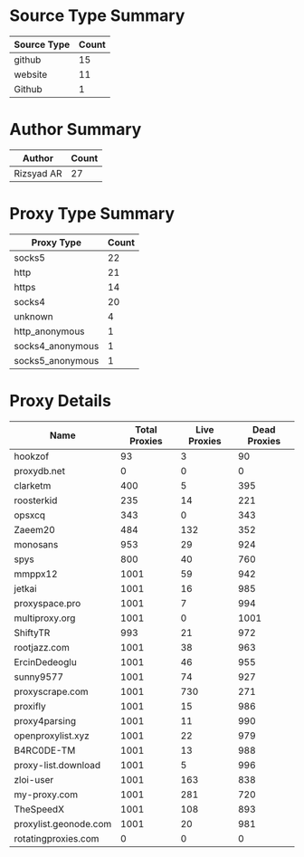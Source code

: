 # Source Type Summary

| Source Type | Count |
|-------------|-------|
| github | 15 |
| website | 11 |
| Github | 1 |


# Author Summary

| Author | Count |
|--------|-------|
| Rizsyad AR | 27 |


# Proxy Type Summary

| Proxy Type | Count |
|------------|-------|
| socks5 | 22 |
| http | 21 |
| https | 14 |
| socks4 | 20 |
| unknown | 4 |
| http_anonymous | 1 |
| socks4_anonymous | 1 |
| socks5_anonymous | 1 |


# Proxy Details

| Name | Total Proxies | Live Proxies | Dead Proxies |
|------|---------------|--------------|---------------|
| hookzof | 93 | 3 | 90 |
| proxydb.net | 0 | 0 | 0 |
| clarketm | 400 | 5 | 395 |
| roosterkid | 235 | 14 | 221 |
| opsxcq | 343 | 0 | 343 |
| Zaeem20 | 484 | 132 | 352 |
| monosans | 953 | 29 | 924 |
| spys | 800 | 40 | 760 |
| mmppx12 | 1001 | 59 | 942 |
| jetkai | 1001 | 16 | 985 |
| proxyspace.pro | 1001 | 7 | 994 |
| multiproxy.org | 1001 | 0 | 1001 |
| ShiftyTR | 993 | 21 | 972 |
| rootjazz.com | 1001 | 38 | 963 |
| ErcinDedeoglu | 1001 | 46 | 955 |
| sunny9577 | 1001 | 74 | 927 |
| proxyscrape.com | 1001 | 730 | 271 |
| proxifly | 1001 | 15 | 986 |
| proxy4parsing | 1001 | 11 | 990 |
| openproxylist.xyz | 1001 | 22 | 979 |
| B4RC0DE-TM | 1001 | 13 | 988 |
| proxy-list.download | 1001 | 5 | 996 |
| zloi-user | 1001 | 163 | 838 |
| my-proxy.com | 1001 | 281 | 720 |
| TheSpeedX | 1001 | 108 | 893 |
| proxylist.geonode.com | 1001 | 20 | 981 |
| rotatingproxies.com | 0 | 0 | 0 |
